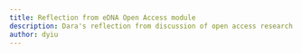 ```yaml
---
title: Reflection from eDNA Open Access module
description: Dara's reflection from discussion of open access research and data
author: dyiu
---
```


